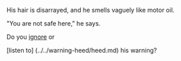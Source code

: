 His hair is disarrayed, and he smells vaguely like motor oil.

"You are not safe here," he says.

Do you [ignore](../../warning-ignore/ignore.md) or 

[listen to] (../../warning-heed/heed.md) his warning?
